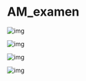 # AM_examen
![img](https://github.com/fmoreirag15/AM_examen/blob/master/imagenes/1.jpeg)



![img](https://github.com/fmoreirag15/AM_examen/blob/master/imagenes/2.jpeg)



![img](https://github.com/fmoreirag15/AM_examen/blob/master/imagenes/3.jpeg)



![img](https://github.com/fmoreirag15/AM_examen/blob/master/imagenes/4.jpeg)
